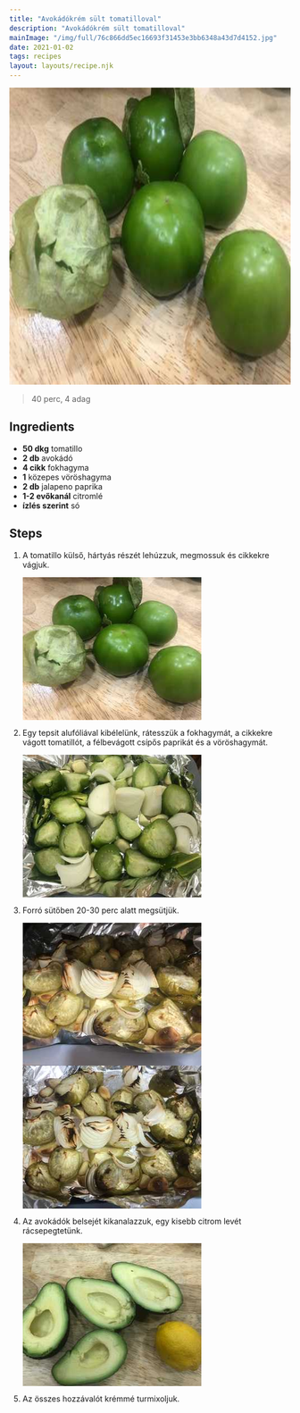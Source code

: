 ```yaml
---
title: "Avokádókrém sült tomatilloval"
description: "Avokádókrém sült tomatilloval"
mainImage: "/img/full/76c866dd5ec16693f31453e3bb6348a43d7d4152.jpg"
date: 2021-01-02
tags: recipes
layout: layouts/recipe.njk
---
```

                            
<p align="center"><a href="https://cookpad.com/hu/receptek/14009188-avokadokrem-sult-tomatilloval" rel="Recipe source page"><img width="751" height="532" src="/img/full/76c866dd5ec16693f31453e3bb6348a43d7d4152.jpg"/></a></p>

> 40 perc, 4 adag 

## Ingredients
* **50 dkg** tomatillo
* **2 db** avokádó
* **4 cikk** fokhagyma
* **1** közepes vöröshagyma
* **2 db** jalapeno paprika
* **1-2 evőkanál** citromlé
* **ízlés szerint** só

## Steps

1. A tomatillo külső, hártyás részét lehúzzuk, megmossuk és cikkekre vágjuk.
 
    <p><img width="320" height="256" align="left" src="/img/full/0833c01ff4347db4e21e2f3a85ecac1fb0ebd8db.jpg"/></p><div style="clear: both"/>

2. Egy tepsit alufóliával kibélelünk, rátesszük a fokhagymát, a cikkekre vágott tomatillót, a félbevágott csípős paprikát és a vöröshagymát.
 
    <p><img width="320" height="256" align="left" src="/img/full/e17d3c3d6240a2145fcdc11c9cfe870272bce6d9.jpg"/></p><div style="clear: both"/>

3. Forró sütőben 20-30 perc alatt megsütjük.
 
    <p><img width="320" height="256" align="left" src="/img/full/177baf74bf159853738811454cb5efb6dfbe611a.jpg"/></p><p><img width="320" height="256" align="left" src="/img/full/ecec24e368e710dfc063daffcfccf9434eddb44e.jpg"/></p><div style="clear: both"/>

4. Az avokádók belsejét kikanalazzuk, egy kisebb citrom levét rácsepegtetünk.
 
    <p><img width="320" height="256" align="left" src="/img/full/023aae18f2d0861a3086eade5dbe81ff41705428.jpg"/></p><div style="clear: both"/>

5. Az összes hozzávalót krémmé turmixoljuk.
 
    <div style="clear: both"/>

